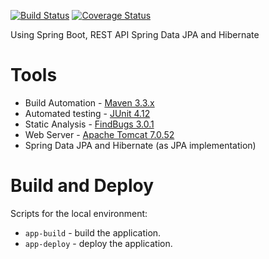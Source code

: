[![Build Status](https://travis-ci.org/OKaluzny/spring-boot-rest.svg?branch=master)](https://travis-ci.org/OKaluzny/spring-boot-rest.svg?branch=master)
[![Coverage Status](https://coveralls.io/repos/github/OKaluzny/spring-boot-rest/badge.svg?branch=master)](https://coveralls.io/github/OKaluzny/spring-boot-rest?branch=master)

Using Spring Boot, REST API Spring Data JPA and Hibernate

# Tools

* Build Automation - [Maven 3.3.x](https://maven.apache.org/)
* Automated testing - [JUnit 4.12](http://junit.org/junit4/)
* Static Analysis - [FindBugs 3.0.1](http://findbugs.sourceforge.net/)
* Web Server - [Apache Tomcat 7.0.52](http://tomcat.apache.org/)
* Spring Data JPA and Hibernate (as JPA implementation)

# Build and Deploy

Scripts for the local environment:

* `app-build` - build the application.
* `app-deploy` - deploy the application.
